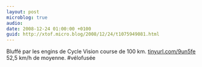 ```yaml
---
layout: post
microblog: true
audio: 
date: 2008-12-24 01:00:00 +0100
guid: http://xtof.micro.blog/2008/12/24/t1075949081.html
---
```

Bluffé par les engins de Cycle Vision course de 100 km. [tinyurl.com/9un5fe](http://tinyurl.com/9un5fe) 52,5 km/h de moyenne. #vélofusée
